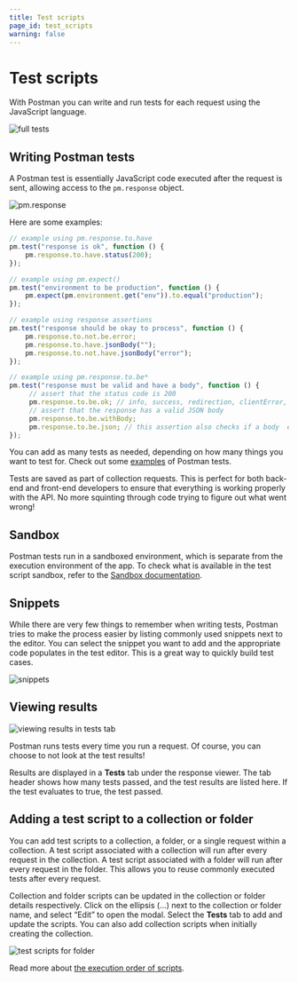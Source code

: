 ```yaml
---
title: Test scripts
page_id: test_scripts
warning: false
---
```


# Test scripts

With Postman you can write and run tests for each request using the JavaScript language.

![full tests](https://s3.amazonaws.com/postman-static-getpostman-com/postman-docs/Test_script5_b.png)

## Writing Postman tests

A Postman test is essentially JavaScript code executed after the request is sent, allowing access to the `pm.response` object.

![pm.response](https://s3.amazonaws.com/postman-static-getpostman-com/postman-docs/Test_script6.png)

Here are some examples:

```javascript
// example using pm.response.to.have
pm.test("response is ok", function () {
    pm.response.to.have.status(200);
});

// example using pm.expect()
pm.test("environment to be production", function () {
    pm.expect(pm.environment.get("env")).to.equal("production");
});

// example using response assertions
pm.test("response should be okay to process", function () {
    pm.response.to.not.be.error;
    pm.response.to.have.jsonBody("");
    pm.response.to.not.have.jsonBody("error");
});

// example using pm.response.to.be*
pm.test("response must be valid and have a body", function () {
     // assert that the status code is 200
     pm.response.to.be.ok; // info, success, redirection, clientError,  serverError, are other variants
     // assert that the response has a valid JSON body
     pm.response.to.be.withBody;
     pm.response.to.be.json; // this assertion also checks if a body  exists, so the above check is not needed
});
```

You can add as many tests as needed, depending on how many things you want to test for. Check out some [examples](/postman/scripts/test_examples.md) of Postman tests.

Tests are saved as part of collection requests. This is perfect for both back-end and front-end developers to ensure that everything is working properly with the API. No more squinting through code trying to figure out what went wrong!

## Sandbox

Postman tests run in a sandboxed environment, which is separate from the execution environment of the app. To check what is available in the test script sandbox, refer to the [Sandbox documentation](/postman/scripts/postman_sandbox.md).

## Snippets

While there are very few things to remember when writing tests, Postman tries to make the process easier by listing commonly used snippets next to the editor. You can select the snippet you want to add and the appropriate code populates in the test editor. This is a great way to quickly build test cases.

![snippets](https://s3.amazonaws.com/postman-static-getpostman-com/postman-docs/Test_script7.png)

## Viewing results

![viewing results in tests tab](https://www.getpostman.com/img/v1/docs/source/cr-6.png)

Postman runs tests every time you run a request. Of course, you can choose to not look at the test results!

Results are displayed in a **Tests** tab under the response viewer. The tab header shows how many tests passed, and the test results are listed here. If the test evaluates to true, the test passed.

## Adding a test script to a collection or folder

You can add test scripts to a collection, a folder, or a single request within a collection. A test script associated with a collection will run after every request in the collection. A test script associated with a folder will run after every request in the folder. This allows you to reuse commonly executed tests after every request.

Collection and folder scripts can be updated in the collection or folder details respectively. Click on the ellipsis \(...\) next to the collection or folder name, and select “Edit” to open the modal. Select the **Tests** tab to add and update the scripts. You can also add collection scripts when initially creating the collection.

![test scripts for folder](https://s3.amazonaws.com/postman-static-getpostman-com/postman-docs/Test_script8.png)

Read more about [the execution order of scripts](https://github.com/kaustavdm/postman-docs-test/tree/b9c2cefa916197b408de633b2ecb1d256acf0a06/docs/postman/scripts/intro_to_scripts/README.md#execution-order-of-scripts).

